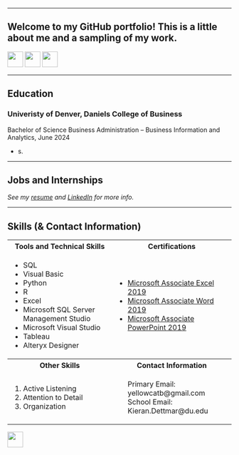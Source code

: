 <a name="top"></a>
<hr>

## Welcome to my GitHub portfolio! This is a little about me and a sampling of my work.
[<img src="https://user-images.githubusercontent.com/91146906/162140860-bfb69654-5603-49bd-a7a1-a836ab1c772c.svg" height="35"/>](#education)
[<img src="https://user-images.githubusercontent.com/91146906/162140921-207cd392-cfe5-40e6-a84e-0a16e19e405a.svg" height="35"/>](#profExp)
[<img src="https://user-images.githubusercontent.com/91146906/162140965-cf707805-9abd-43f7-8314-4f96794c44dc.svg" height="35"/>](#skills)

<a name="education"></a>
<hr>

## Education
### Univeristy of Denver, Daniels College of Business
Bachelor of Science Business Administration – Business Information and Analytics, June 2024

<ul>
  <li>s.</li>
</ul>

<a name="profExp"></a>
<hr>

## Jobs and Internships
<i>See my [resume](/KieranDettmarResume.pdf) and [LinkedIn](https://www.linkedin.com/in/kieran-dettmar/) for more info.</i>

<a name="skills"></a>
<hr>

## Skills (& Contact Information)

<table>
  <tr>
    <th>Tools and Technical Skills</th>
    <th>Certifications</th>
  </tr>
  <tr>
    <td>
     <ul>
        <li>SQL</li>
        <li>Visual Basic</li>
        <li>Python</li>
        <li>R</li>
        <li>Excel</li>
        <li>Microsoft SQL Server Management Studio</li>
        <li>Microsoft Visual Studio</li>
        <li>Tableau</li>
        <li>Alteryx Designer</li>
      </ul>
    </td>
    <td>
     <ul>
        <li><a href = "https://www.credly.com/badges/5fc0f939-a814-4c9e-b154-d86cda37538b/public_url">Microsoft Associate Excel 2019</a></li>
        <li><a href = "https://www.credly.com/badges/c9d5e35a-fb67-4c7a-a1fd-c30023e53dd7/public_url">Microsoft Associate Word 2019</a></li>
        <li><a href = "https://www.credly.com/badges/b3577308-233f-47c7-8610-d664cb8fd4c7/public_url">Microsoft Associate PowerPoint 2019</a></li>
      </ul>
    </td>
  </tr>
  <tr>
    <th>Other Skills</th>
    <th>Contact Information</th>
 </tr>
 <tr>
   <td>
     <ol>
        <li>Active Listening</li>
        <li>Attention to Detail</li>
        <li>Organization</li>
     </ol>
   </td>
   <td>
     <ul>
       Primary Email: yellowcatb@gmail.com<br>
       School Email: Kieran.Dettmar@du.edu
     </ul>
   </td>
 </tr>
</table>

[<img src="https://user-images.githubusercontent.com/91146906/152072378-b0168a2d-e85c-47c6-a272-fcfb3f6a44ae.svg" height="35"/>](#top)
